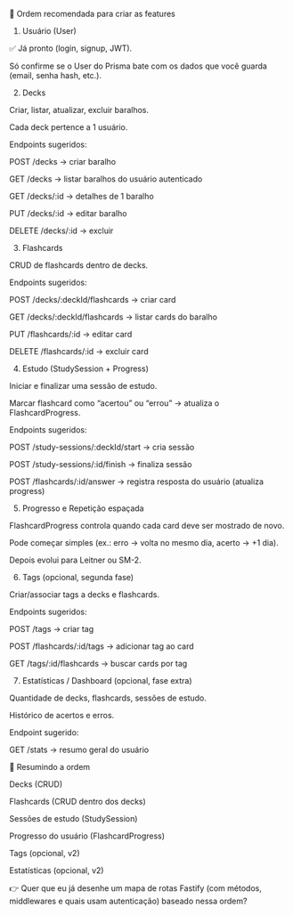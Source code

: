 📌 Ordem recomendada para criar as features
1. Usuário (User)

✅ Já pronto (login, signup, JWT).

Só confirme se o User do Prisma bate com os dados que você guarda (email, senha hash, etc.).

2. Decks

Criar, listar, atualizar, excluir baralhos.

Cada deck pertence a 1 usuário.

Endpoints sugeridos:

POST /decks → criar baralho

GET /decks → listar baralhos do usuário autenticado

GET /decks/:id → detalhes de 1 baralho

PUT /decks/:id → editar baralho

DELETE /decks/:id → excluir

3. Flashcards

CRUD de flashcards dentro de decks.

Endpoints sugeridos:

POST /decks/:deckId/flashcards → criar card

GET /decks/:deckId/flashcards → listar cards do baralho

PUT /flashcards/:id → editar card

DELETE /flashcards/:id → excluir card

4. Estudo (StudySession + Progress)

Iniciar e finalizar uma sessão de estudo.

Marcar flashcard como “acertou” ou “errou” → atualiza o FlashcardProgress.

Endpoints sugeridos:

POST /study-sessions/:deckId/start → cria sessão

POST /study-sessions/:id/finish → finaliza sessão

POST /flashcards/:id/answer → registra resposta do usuário (atualiza progress)

5. Progresso e Repetição espaçada

FlashcardProgress controla quando cada card deve ser mostrado de novo.

Pode começar simples (ex.: erro → volta no mesmo dia, acerto → +1 dia).

Depois evolui para Leitner ou SM-2.

6. Tags (opcional, segunda fase)

Criar/associar tags a decks e flashcards.

Endpoints sugeridos:

POST /tags → criar tag

POST /flashcards/:id/tags → adicionar tag ao card

GET /tags/:id/flashcards → buscar cards por tag

7. Estatísticas / Dashboard (opcional, fase extra)

Quantidade de decks, flashcards, sessões de estudo.

Histórico de acertos e erros.

Endpoint sugerido:

GET /stats → resumo geral do usuário

🚀 Resumindo a ordem

Decks (CRUD)

Flashcards (CRUD dentro dos decks)

Sessões de estudo (StudySession)

Progresso do usuário (FlashcardProgress)

Tags (opcional, v2)

Estatísticas (opcional, v2)

👉 Quer que eu já desenhe um mapa de rotas Fastify (com métodos, middlewares e quais usam autenticação) baseado nessa ordem?